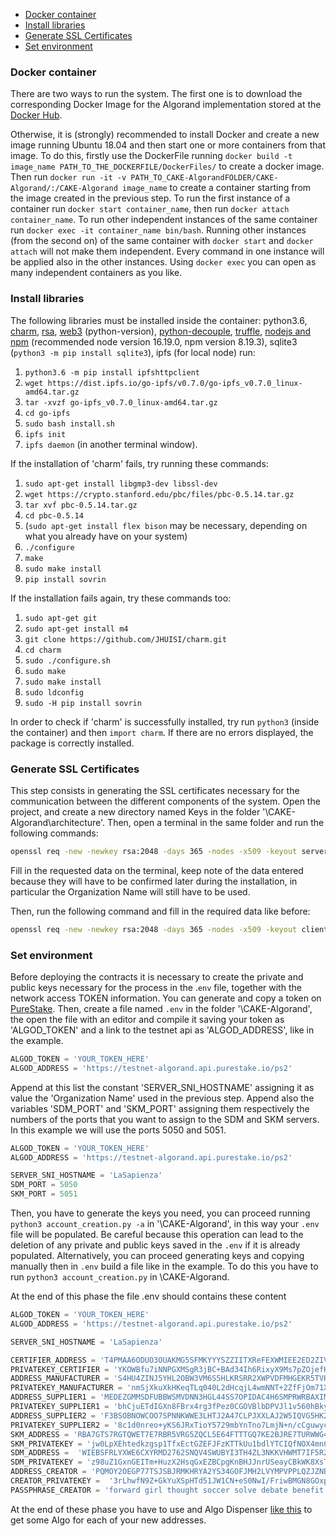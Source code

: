 - [Docker container](#docker-container)
- [Install libraries](#install-libraries)
- [Generate SSL Certificates](#generate-ssl-certificates)
- [Set environment](#set-environment)

### Docker container
There are two ways to run the system. The first one is to download the corresponding Docker Image for the Algorand implementation stored at the [Docker Hub](https://hub.docker.com/repository/docker/apwbs/cake/general).

Otherwise, it is (strongly) recommended to install Docker and create a new image running Ubuntu 18.04 and then start one
or more containers from that image. To do this, firstly use the DockerFile running `docker build -t image_name PATH_TO_THE_DOCKERFILE/DockerFiles/`
to create a docker image. Then run `docker run -it -v PATH_TO_CAKE-AlgorandFOLDER/CAKE-Algorand/:/CAKE-Algorand image_name`
to create a container starting from the image created in the previous step. To run the first instance of a container run
`docker start container_name`, then run `docker attach container_name`. To run other independent instances of the same container run
`docker exec -it container_name bin/bash`. Running other instances (from the second on) of the same container with 
`docker start` and `docker attach` will not make them independent. Every command in one instance will be applied also in the
other instances. Using `docker exec` you can open as many independent containers as you like.

### Install libraries
The following libraries must be installed inside the container: python3.6, [charm](https://github.com/JHUISI/charm), 
[rsa](https://pypi.org/project/rsa/), [web3](https://web3py.readthedocs.io/en/stable/quickstart.html) (python-version), 
[python-decouple](https://pypi.org/project/python-decouple/), [truffle](https://trufflesuite.com/docs/truffle/how-to/install/),
[nodejs and npm](https://nodejs.dev/en/) (recommended node version 16.19.0, npm version 8.19.3), 
sqlite3 (`python3 -m pip install sqlite3`), ipfs (for local node) run:
1. `python3.6 -m pip install ipfshttpclient`
2. `wget https://dist.ipfs.io/go-ipfs/v0.7.0/go-ipfs_v0.7.0_linux-amd64.tar.gz`
3. `tar -xvzf go-ipfs_v0.7.0_linux-amd64.tar.gz`
4. `cd go-ipfs`
5. `sudo bash install.sh`
6. `ipfs init`
7. `ipfs daemon` (in another terminal window).

If the installation of 'charm' fails, try running these commands: 
1. `sudo apt-get install libgmp3-dev libssl-dev`
2. `wget https://crypto.stanford.edu/pbc/files/pbc-0.5.14.tar.gz`
3. `tar xvf pbc-0.5.14.tar.gz`
4. `cd pbc-0.5.14`
5. (`sudo apt-get install flex bison` may be necessary, depending on what you already have on your system)
6. `./configure`
7. `make`
8. `sudo make install`
9. `pip install sovrin`

If the installation fails again, try these commands too:
1. `sudo apt-get git`
2. `sudo apt-get install m4`
3. `git clone https://github.com/JHUISI/charm.git`
4. `cd charm`
5. `sudo ./configure.sh`
6. `sudo make`
7. `sudo make install`
8. `sudo ldconfig`
9. `sudo -H pip install sovrin`

In order to check if 'charm' is successfully installed, try run `python3` (inside the container) and then `import charm`. 
If there are no errors displayed, the package is correctly installed.

### Generate SSL Certificates
This step consists in generating the SSL certificates necessary for the communication between the different components of the system. 
Open the project, and create a new directory named Keys in the folder '\CAKE-Algorand\architecture'. Then, open a terminal in the same folder and run the following commands:

```bash
openssl req -new -newkey rsa:2048 -days 365 -nodes -x509 -keyout server.key -out server.crt 
```

Fill in the requested data on the terminal, keep note of the data entered because they will have to be confirmed later during the installation, in particular the Organization Name will still have to be used.

Then, run the following command and fill in the required data like before:

```bash
openssl req -new -newkey rsa:2048 -days 365 -nodes -x509 -keyout client.key -out client.crt
```

### Set environment
Before deploying the contracts it is necessary to create the private and public keys necessary for the process in the .`env` file, together with the network access TOKEN information. You can generate and copy a token on [PureStake](https://developer.purestake.io/).
Then, create a file named `.env` in the folder '\CAKE-Algorand', the open the file with an editor and compile it saving your token as 'ALGOD_TOKEN' and a link to the testnet api as 'ALGOD_ADDRESS', like in the example.

```python
ALGOD_TOKEN = 'YOUR_TOKEN_HERE'
ALGOD_ADDRESS = 'https://testnet-algorand.api.purestake.io/ps2'
```

Append at this list the constant 'SERVER_SNI_HOSTNAME' assigning it as value the 'Organization Name' used in the previous step. Append also the variables 'SDM_PORT' and 'SKM_PORT' assigning them respectively the numbers of the ports that you want to assign to the SDM and SKM servers. In this example we will use the ports 5050 and 5051.

```python
ALGOD_TOKEN = 'YOUR_TOKEN_HERE'
ALGOD_ADDRESS = 'https://testnet-algorand.api.purestake.io/ps2'

SERVER_SNI_HOSTNAME = 'LaSapienza'
SDM_PORT = 5050
SKM_PORT = 5051
```

Then, you have to generate the keys you need, you can proceed running `python3 account_creation.py -a` in '\CAKE-Algorand', in this way your `.env` file will be populated. Be careful because this operation can lead to the deletion of any private and public keys saved in the `.env` if it is already populated. Alternatively, you can proceed generating keys and copying manually then in `.env` build a file like in the example. To do this you have to run `python3 account_creation.py` in \CAKE-Algorand.

At the end of this phase the file .env should contains these content

```python
ALGOD_TOKEN = 'YOUR_TOKEN_HERE'
ALGOD_ADDRESS = 'https://testnet-algorand.api.purestake.io/ps2'

SERVER_SNI_HOSTNAME = 'LaSapienza'

CERTIFIER_ADDRESS = 'T4PMAA6ODUO3OUAKMG5SFMKYYYSZZIITXReFEXWMIEE2ED2ZIVWHNFG62Q'
PRIVATEKEY_CERTIFIER = 'YKOWBfu7iNNPGXMSgR3jBC+BAd34Ih6RixyX9Ms7pZOjefHsADzh5dt1AKYbsisVjGJZyhE7xMUl7MQQmiD1lFbA=='
ADDRESS_MANUFACTURER = 'S4HU4ZINJ5YHL2OBW3VM6S5HLKRSRR2XWPVDFMHGEKR5TVHV2VOFLOEWGE'
PRIVATEKEY_MANUFACTURER = 'nmSjXkuXkHKeqTLq040L2dHcqjL4wmNNT+2ZfFjOm71XD05lDU9wdenBturPS6daoyjHV7PqMrDmIqPZ1PXVXA=='
ADDRESS_SUPPLIER1 = 'MEDEZGMMSDFUBBWSMVDNN3HGL44SS7OPIDAC4H6SMPRWRBAXIM2SHEN3Z4'
PRIVATEKEY_SUPPLIER1 = 'bhCjuETdIGXn8FBrx4rg3fPez0CGOVBlbDPVJl1v560hBkyZjJDLQIbSZUbW7OZfOSl9z0DALh/SY+NohBdDNQ=='
ADDRESS_SUPPLIER2 = 'F3BSOBNOWCOO7SPNNKWWE3LHTJ2A47CLPJXXLAJ2W5IQVG5HK2GZB56AWQ'
PRIVATEKEY_SUPPLIER2 = '8c1d0nreo+yKS6JRxTioY5729mbYnTno7LmjN+n/cCguwycFrrCc78ntaq1ibWeadA58S3pvdYE6t1EKm6dWjQ=='
SKM_ADDRESS = 'RBA7GTS7RGTQWET7E7RBR5VRG5ZQCL5E64FTTTGQ7KE2BJRE7TURWWG424'
SKM_PRIVATEKEY = 'jw0LpXEhtedkzgsp1TfxEctGZEFJFzKTTkUu1bdlYTCIQfNOX4mnCxJ/J+IY9rE3cwEv1PcLOczQ+omgpiT86Q=='
SDM_ADDRESS =  'WIEBSFRLYXWE6CXYRMD2762SNQV4SWUBYI3TH4ZL3NKKVHWMT7IF5R2N3A'
SDM_PRIVATEKEY = 'z98uZ1GxnGEITm+HuzX2HsqGxEZBCpgKnBHJJnrUSeayCBkWK8XsTwr3iwev+1JsK+lagcI3M/Mr21Sqnsyf0A=='s
ADDRESS_CREATOR = 'PQMOY2OEGP77TSJSBJRMKHRYA2YS34GOFJMH2LVYMPVPPLQZJZNBJSTX74'
CREATOR_PRIVATEKEY =  '3rLhwfN9Z+GkYuXSpHTd51JW1CN+eS0NwI/FriwBMGN8GOxpxDP/+ckyCmLFHjgGsS3wzipYfS32Y+r3rhlOWg=='
PASSPHRASE_CREATOR = 'forward girl thought soccer solve debate benefit vulcano olympic spoon upgrade common protect vital valve just pizza ability side unable sun about book about that'
```
At the end of these phase you have to use and Algo Dispenser [like this](https://bank.testnet.algorand.network/) to get some Algo for each of your new addresses.

